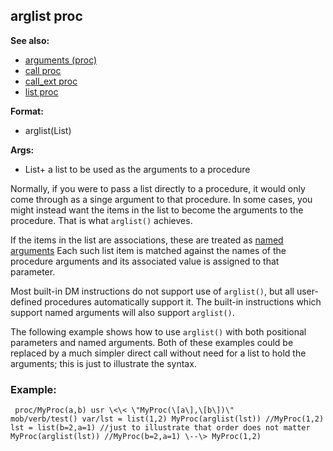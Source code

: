 ## arglist proc
**See also:**
+   [arguments (proc)](/ref/proc/arguments.md) 
+   [call proc](/ref/proc/call.md) 
+   [call_ext proc](/ref/proc/call_ext.md) 
+   [list proc](/ref/proc/list.md) 
<!-- -->
**Format:**
+   arglist(List)
<!-- -->
**Args:**
+   List+ a list to be used as the arguments to a procedure


Normally, if you were to pass a list directly to a procedure,
it would only come through as a singe argument to that procedure. In
some cases, you might instead want the items in the list to become the
arguments to the procedure. That is what `arglist()` achieves.


If the items in the list are associations, these are treated as
[named arguments](/ref/proc/arguments/named.md)  Each such list item is
matched against the names of the procedure arguments and its associated
value is assigned to that parameter. 

Most built-in DM
instructions do not support use of `arglist()`, but all user-defined
procedures automatically support it. The built-in instructions which
support named arguments will also support `arglist()`. 

The
following example shows how to use `arglist()` with both positional
parameters and named arguments. Both of these examples could be replaced
by a much simpler direct call without need for a list to hold the
arguments; this is just to illustrate the syntax.
### Example:

```
 proc/MyProc(a,b) usr \<\< \"MyProc(\[a\],\[b\])\"
mob/verb/test() var/lst = list(1,2) MyProc(arglist(lst)) //MyProc(1,2)
lst = list(b=2,a=1) //just to illustrate that order does not matter
MyProc(arglist(lst)) //MyProc(b=2,a=1) \--\> MyProc(1,2) 
```
